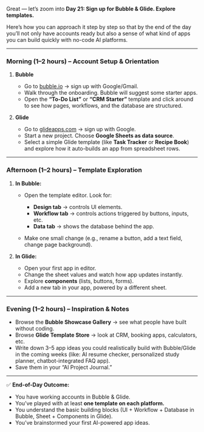 Great — let’s zoom into **Day 21: Sign up for Bubble & Glide. Explore templates.**

Here’s how you can approach it step by step so that by the end of the day you’ll not only have accounts ready but also a sense of what kind of apps you can build quickly with no-code AI platforms.

---

### **Morning (1–2 hours) – Account Setup & Orientation**

1. **Bubble**

   * Go to [bubble.io](https://bubble.io) → sign up with Google/Gmail.
   * Walk through the onboarding. Bubble will suggest some starter apps.
   * Open the **“To-Do List”** or **“CRM Starter”** template and click around to see how pages, workflows, and the database are structured.

2. **Glide**

   * Go to [glideapps.com](https://glideapps.com) → sign up with Google.
   * Start a new project. Choose **Google Sheets as data source**.
   * Select a simple Glide template (like **Task Tracker** or **Recipe Book**) and explore how it auto-builds an app from spreadsheet rows.

---

### **Afternoon (1–2 hours) – Template Exploration**

1. **In Bubble:**

   * Open the template editor. Look for:

     * **Design tab** → controls UI elements.
     * **Workflow tab** → controls actions triggered by buttons, inputs, etc.
     * **Data tab** → shows the database behind the app.
   * Make one small change (e.g., rename a button, add a text field, change page background).

2. **In Glide:**

   * Open your first app in editor.
   * Change the sheet values and watch how app updates instantly.
   * Explore **components** (lists, buttons, forms).
   * Add a new tab in your app, powered by a different sheet.

---

### **Evening (1–2 hours) – Inspiration & Notes**

* Browse the **Bubble Showcase Gallery** → see what people have built without coding.
* Browse **Glide Template Store** → look at CRM, booking apps, calculators, etc.
* Write down 3–5 app ideas you could realistically build with Bubble/Glide in the coming weeks (like: AI resume checker, personalized study planner, chatbot-integrated FAQ app).
* Save them in your “AI Project Journal.”

---

✅ **End-of-Day Outcome:**

* You have working accounts in Bubble & Glide.
* You’ve played with at least **one template on each platform.**
* You understand the basic building blocks (UI + Workflow + Database in Bubble, Sheet + Components in Glide).
* You’ve brainstormed your first AI-powered app ideas.